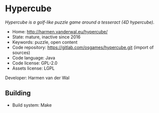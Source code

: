 # Hypercube

_Hypercube is a golf-like puzzle game around a tesseract (4D hypercube)._

- Home: http://harmen.vanderwal.eu/hypercube/
- State: mature, inactive since 2016
- Keywords: puzzle, open content
- Code repository: https://gitlab.com/osgames/hypercube.git (import of sources)
- Code language: Java
- Code license: GPL-2.0
- Assets license: LGPL

Developer: Harmen van der Wal

## Building

- Build system: Make